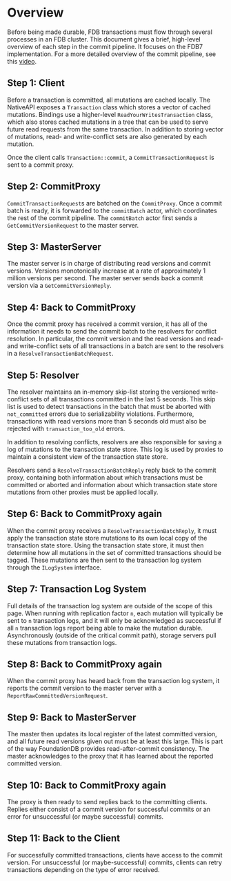 # Overview

Before being made durable, FDB transactions must flow through several processes in an FDB cluster. This document gives a brief, high-level overview of each step in the commit pipeline. It focuses on the FDB7 implementation.  For a more detailed overview of the commit pipeline, see this [video](https://drive.google.com/file/d/1HS5xlVM_uruYVXNbPsWor5xu5qSyTKau/view?usp=sharing).

## Step 1: Client

Before a transaction is committed, all mutations are cached locally. The NativeAPI exposes a `Transaction` class which stores a vector of cached mutations. Bindings use a higher-level `ReadYourWritesTransaction` class, which also stores cached mutations in a tree that can be used to serve future read requests from the same transaction. In addition to storing vector of mutations, read- and write-conflict sets are also generated by each mutation.

Once the client calls `Transaction::commit`, a `CommitTransactionRequest` is sent to a commit proxy.

## Step 2: CommitProxy

`CommitTransactionRequest`s are batched on the `CommitProxy`. Once a commit batch is ready, it is forwarded to the `commitBatch` actor, which coordinates the rest of the commit pipeline. The `commitBatch` actor first sends a `GetCommitVersionRequest` to the master server.

## Step 3: MasterServer

The master server is in charge of distributing read versions and commit versions. Versions monotonically increase at a rate of approximately 1 million versions per second. The master server sends back a commit version via a `GetCommitVersionReply`.

## Step 4: Back to CommitProxy

Once the commit proxy has received a commit version, it has all of the information it needs to send the commit batch to the resolvers for conflict resolution. In particular, the commit version and the read versions and read- and write-conflict sets of all transactions in a batch are sent to the resolvers in a `ResolveTransactionBatchRequest`.

## Step 5: Resolver

The resolver maintains an in-memory skip-list storing the versioned write-conflict sets of all transactions committed in the last 5 seconds. This skip list is used to detect transactions in the batch that must be aborted with `not_committed` errors due to serializability violations. Furthermore, transactions with read versions more than 5 seconds old must also be rejected with `transaction_too_old` errors.

In addition to resolving conflicts, resolvers are also responsible for saving a log of mutations to the transaction state store. This log is used by proxies to maintain a consistent view of the transaction state store.

Resolvers send a `ResolveTransactionBatchReply` reply back to the commit proxy, containing both information about which transactions must be committed or aborted and information about which transaction state store mutations from other proxies must be applied locally.

## Step 6: Back to CommitProxy again

When the commit proxy receives a `ResolveTransactionBatchReply`, it must apply the transaction state store mutations to its own local copy of the transaction state store. Using the transaction state store, it must then determine how all mutations in the set of committed transactions should be tagged. These mutations are then sent to the transaction log system through the `ILogSystem` interface.

## Step 7: Transaction Log System

Full details of the transaction log system are outside of the scope of this page. When running with replication factor `n`, each mutation will typically be sent to `n` transaction logs, and it will only be acknowledged as successful if all `n` transaction logs report being able to make the mutation durable. Asynchronously (outside of the critical commit path), storage servers pull these mutations from transaction logs.

## Step 8: Back to CommitProxy again

When the commit proxy has heard back from the transaction log system, it reports the commit version to the master server with a `ReportRawCommittedVersionRequest`.

## Step 9: Back to MasterServer

The master then updates its local register of the latest committed version, and all future read versions given out must be at least this large. This is part of the way FoundationDB provides read-after-commit consistency. The master acknowledges to the proxy that it has learned about the reported committed version.

## Step 10: Back to CommitProxy again

The proxy is then ready to send replies back to the committing clients. Replies either consist of a commit version for successful commits or an error for unsuccessful (or maybe successful) commits.

## Step 11: Back to the Client

For successfully committed transactions, clients have access to the commit version. For unsuccessful (or maybe-successful) commits, clients can retry transactions depending on the type of error received.